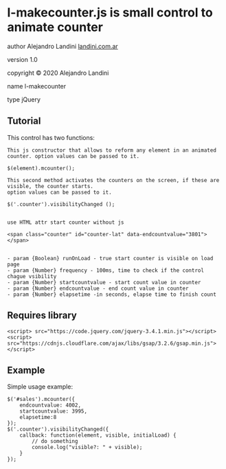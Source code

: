 # l-makecounter.js is small control to animate counter

author Alejandro Landini [landini.com.ar](http://landini.com.ar/)

version 1.0

copyright © 2020 Alejandro Landini

name l-makecounter

type  jQuery

## Tutorial

 This control has two functions:

    This js constructor that allows to reform any element in an animated counter. option values can be passed to it.
    
    $(element).mcounter(); 

    This second method activates the counters on the screen, if these are visible, the counter starts.    
    option values can be passed to it.
     
    $('.counter').visibilityChanged (); 

   
    use HTML attr start counter without js

    <span class="counter" id="counter-lat" data-endcountvalue="3801"></span>


    - param {Boolean} runOnLoad - true start counter is visible on load page
    - param {Number} frequency - 100ms, time to check if the control chague vsibility
    - param {Number} startcountvalue - start count value in counter
    - param {Number} endcountvalue - end count value in counter
    - param {Number} elapsetime -in seconds, elapse time to finish count

## Requires library

    <script> src="https://code.jquery.com/jquery-3.4.1.min.js"></script>
    <script> src="https://cdnjs.cloudflare.com/ajax/libs/gsap/3.2.6/gsap.min.js"></script>

## Example

Simple usage example:

    $('#sales').mcounter({
        endcountvalue: 4002,
        startcountvalue: 3995,
        elapsetime:8
    });
    $('.counter').visibilityChanged({
        callback: function(element, visible, initialLoad) {
            // do something
            console.log("visible?: " + visible);
        }
    });
